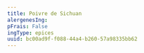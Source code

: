 ```yaml
---
title: Poivre de Sichuan
alergenesIng:
pFrais: False
ingType: epices
uuid: bc00ad9f-f088-44a4-b260-57a98335bb62
---
```

